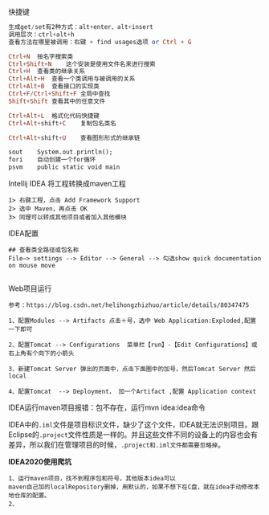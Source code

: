 快捷键

```haskell
生成get/set有2种方式：alt+enter、alt+insert
调用层次：ctrl+alt+h
查看方法在哪里被调用：右键 + find usages选项 or Ctrl + G

Ctrl+N	按名字搜索类
Ctrl+Shift+N	这个安装是使用文件名来进行搜索
Ctrl+H	查看类的继承关系
Ctrl+Alt+H	查看一个类调用与被调用的关系
Ctrl+Alt+B	查看接口的实现类
Ctrl+F/Ctrl+Shift+F	全局中查找
Shift+Shift	查看其中的任意文件

Ctrl+Alt+L	格式化代码快捷键
Ctrl+Alt+shift+C	复制包名类名

Ctrl+Alt+shift+U	查看图形形式的继承链

sout	System.out.println();
fori	自动创建一个for循环
psvm	public static void main
```

Intellij IDEA 将工程转换成maven工程

```
1> 右键工程，点击 Add Framework Support
2> 选中 Maven，再点击 OK
3> 同理可以转成其他项目或者加入其他模块
```

IDEA配置

```shell
## 查看类全路径或包名称
File–> settings --> Editor --> General --> 勾选show quick documentation on mouse move


```



Web项目运行

```
参考：https://blog.csdn.net/helihongzhizhuo/article/details/80347475

1、配置Modules --> Artifacts 点击＋号，选中 Web Application:Exploded,配置一下即可

2、配置Tomcat --> Configurations  菜单栏【run】-【Edit Configurations】或 右上角有个向下的小箭头

3、新建Tomcat Server 弹出的页面中，点击下面圈中的加号，然后Tomcat Server 然后local

4、配置Tomcat  --> Deployment， 加一个Artifact ,配置 Application context 
```



IDEA运行maven项目报错：包不存在，运行mvn idea:idea命令



IDEA中的`.iml`文件是项目标识文件，缺少了这个文件，IDEA就无法识别项目。跟Eclipse的`.project`文件性质是一样的。并且这些文件不同的设备上的内容也会有差异，所以我们在管理项目的时候，`.project和.iml文件都需要忽略掉`。



**IDEA2020使用爬坑**

```shell
1、运行maven项目，找不到程序包和符号，其他版本idea可以
maven自己加的localRepository删掉，用默认的，如果不想下在C盘，就在idea手动修改本地仓库的配置。
2、
```



